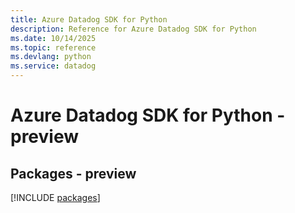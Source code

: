 ```yaml
---
title: Azure Datadog SDK for Python
description: Reference for Azure Datadog SDK for Python
ms.date: 10/14/2025
ms.topic: reference
ms.devlang: python
ms.service: datadog
---
```

# Azure Datadog SDK for Python - preview
## Packages - preview
[!INCLUDE [packages](datadog-index.md)]